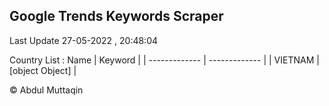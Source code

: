 

## Google Trends Keywords Scraper 
 
Last Update 27-05-2022 , 20:48:04

Country List :
 Name  | Keyword |
| ------------- | ------------- |
| VIETNAM | [object Object] |



© Abdul Muttaqin 
